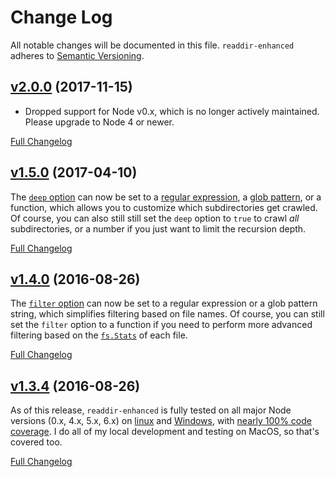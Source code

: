 # Change Log
All notable changes will be documented in this file.
`readdir-enhanced` adheres to [Semantic Versioning](http://semver.org/).


## [v2.0.0](https://github.com/BigstickCarpet/readdir-enhanced/tree/v2.0.0) (2017-11-15)

- Dropped support for Node v0.x, which is no longer actively maintained.  Please upgrade to Node 4 or newer.

[Full Changelog](https://github.com/BigstickCarpet/readdir-enhanced/compare/v1.5.0...v2.0.0)


## [v1.5.0](https://github.com/BigstickCarpet/readdir-enhanced/tree/v1.5.0) (2017-04-10)

The [`deep` option](README.md#deep) can now be set to a [regular expression](https://developer.mozilla.org/en-US/docs/Web/JavaScript/Reference/Global_Objects/RegExp), a [glob pattern](https://github.com/isaacs/node-glob#glob-primer), or a function, which allows you to customize which subdirectories get crawled.  Of course, you can also still still set the `deep` option to `true` to crawl _all_ subdirectories, or a number if you just want to limit the recursion depth.

[Full Changelog](https://github.com/BigstickCarpet/readdir-enhanced/compare/v1.4.0...v1.5.0)


## [v1.4.0](https://github.com/BigstickCarpet/readdir-enhanced/tree/v1.4.0) (2016-08-26)

The [`filter` option](README.md#filter) can now be set to a regular expression or a glob pattern string, which simplifies filtering based on file names. Of course, you can still set the `filter` option to a function if you need to perform more advanced filtering based on the [`fs.Stats`](https://nodejs.org/api/fs.html#fs_class_fs_stats) of each file.

[Full Changelog](https://github.com/BigstickCarpet/readdir-enhanced/compare/v1.3.4...v1.4.0)


## [v1.3.4](https://github.com/BigstickCarpet/readdir-enhanced/tree/v1.3.4) (2016-08-26)

As of this release, `readdir-enhanced` is fully tested on all major Node versions (0.x, 4.x, 5.x, 6.x) on [linux](https://travis-ci.org/BigstickCarpet/readdir-enhanced) and [Windows](https://ci.appveyor.com/project/BigstickCarpet/readdir-enhanced/branch/master), with [nearly 100% code coverage](https://coveralls.io/github/BigstickCarpet/readdir-enhanced?branch=master).  I do all of my local development and testing on MacOS, so that's covered too.

[Full Changelog](https://github.com/BigstickCarpet/readdir-enhanced/compare/v1.0.1...v1.3.4)
